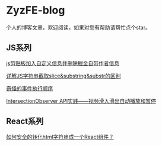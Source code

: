 # ZyzFE-blog

个人的博客文章，欢迎阅读，如果对您有帮助请帮忙点个star。

## JS系列

[js剪贴板加入自定义信息并删除掘金自带作者信息](https://github.com/Drowned-fish/ZyzFE-blog/issues/1)

[详解JS字符串截取slice&substring&substr的区别](https://github.com/Drowned-fish/ZyzFE-blog/issues/2)

[奇怪的事件执行顺序](https://github.com/Drowned-fish/ZyzFE-blog/issues/3)

[IntersectionObserver API实践——视频滑入滑出自动播放和暂停](https://github.com/Drowned-fish/ZyzFE-blog/issues/5)

## React系列

[如何安全的转化html字符串成一个React组件？](https://github.com/Drowned-fish/ZyzFE-blog/issues/4)

[](https://github.com/Drowned-fish/ZyzFE-blog/issues/6)
